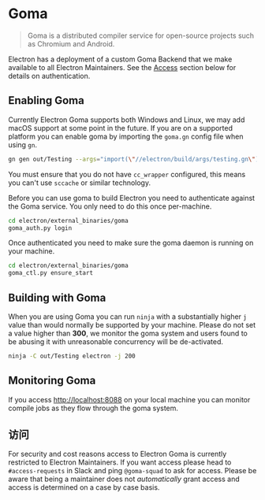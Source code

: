 # Goma

> Goma is a distributed compiler service for open-source projects such as Chromium and Android.

Electron has a deployment of a custom Goma Backend that we make available to all Electron Maintainers.  See the [Access](#access) section below for details on authentication.

## Enabling Goma

Currently Electron Goma supports both Windows and Linux, we may add macOS support at some point in the future.  If you are on a supported platform you can enable goma by importing the `goma.gn` config file when using `gn`.

```bash
gn gen out/Testing --args="import(\"//electron/build/args/testing.gn\") import(\"//electron/build/args/goma.gn\")"
```

You must ensure that you do not have `cc_wrapper` configured, this means you can't use `sccache` or similar technology.

Before you can use goma to build Electron you need to authenticate against the Goma service.  You only need to do this once per-machine.

```bash
cd electron/external_binaries/goma
goma_auth.py login
```

Once authenticated you need to make sure the goma daemon is running on your machine.

```bash
cd electron/external_binaries/goma
goma_ctl.py ensure_start
```

## Building with Goma

When you are using Goma you can run `ninja` with a substantially higher `j` value than would normally be supported by your machine.  Please do not set a value higher than **300**, we monitor the goma system and users found to be abusing it with unreasonable concurrency will be de-activated.

```bash
ninja -C out/Testing electron -j 200
```

## Monitoring Goma

If you access [http://localhost:8088](http://localhost:8088) on your local machine you can monitor compile jobs as they flow through the goma system.

## 访问

For security and cost reasons access to Electron Goma is currently restricted to Electron Maintainers.  If you want access please head to `#access-requests` in Slack and ping `@goma-squad` to ask for access.  Please be aware that being a maintainer does not *automatically* grant access and access is determined on a case by case basis.
